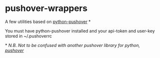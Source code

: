 # pushover-wrappers


A few utilities based on [python-pushover](https://github.com/Thibauth/python-pushover) \*


You must have python-pushover installed and your api-token and user-key stored in ~/.pushoverrc


\* *N.B. Not to be confused with another pushover library for python, [pushover](https://github.com/laprice/pushover)*
